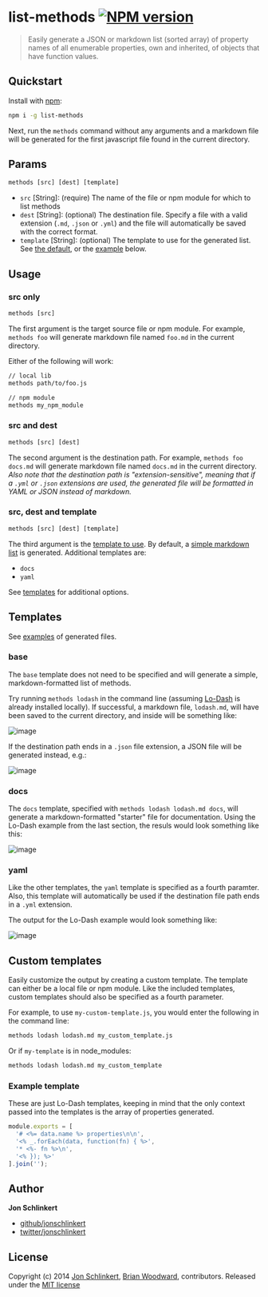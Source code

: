 # list-methods [![NPM version](https://badge.fury.io/js/list-methods.png)](http://badge.fury.io/js/list-methods)

> Easily generate a JSON or markdown list (sorted array) of property names of all enumerable properties, own and inherited, of objects that have function values.


## Quickstart

Install with [npm](npmjs.org):

```bash
npm i -g list-methods
```

Next, run the `methods` command without any arguments and a markdown file will be generated for the first javascript file found in the current directory.

## Params

```js
methods [src] [dest] [template]
```
* `src` [String]: (require) The name of the file or npm module for which to list methods
* `dest` [String]: (optional) The destination file. Specify a file with a valid extension (`.md`, `.json` or `.yml`) and the file will automatically be saved with the correct format.
* `template` [String]: (optional) The template to use for the generated list. See [the default](./lib/template.js), or the [example](#custom-templates) below.


## Usage

### src only

```js
methods [src]
```

The first argument is the target source file or npm module. For example, `methods foo` will generate markdown file named `foo.md` in the current directory.

Either of the following will work:

```bash
// local lib
methods path/to/foo.js

// npm module
methods my_npm_module
```

### src and dest

```js
methods [src] [dest]
```

The second argument is the destination path. For example, `methods foo docs.md` will generate markdown file named `docs.md` in the current directory. _Also note that the destination path is "extension-sensitive", meaning that if a `.yml` or `.json` extensions are used, the generated file will be formatted in YAML or JSON instead of markdown._


### src, dest and template

```js
methods [src] [dest] [template]
```

The third argument is the [template to use](./lib/templates.js). By default, a [simple markdown list](#basic-list) is generated. Additional templates are:

* `docs`
* `yaml`

See [templates](#templates) for additional options.


## Templates

See [examples](./examples/) of generated files.

### base

The `base` template does not need to be specified and will generate a simple, markdown-formatted list of methods.

Try running `methods lodash` in the command line (assuming [Lo-Dash](http://lodash.com/) is already installed locally). If successful, a markdown file, `lodash.md`, will have been saved to the current directory, and inside will be something like:

![image](https://f.cloud.github.com/assets/383994/2119396/14b0692e-9164-11e3-8184-44d9a3f1429f.png)

If the destination path ends in a `.json` file extension, a JSON file will be generated instead, e.g.:

![image](https://f.cloud.github.com/assets/383994/2119401/5757f512-9164-11e3-999b-d1458bf7cbb4.png)


### docs

The `docs` template, specified with `methods lodash lodash.md docs`, will generate a markdown-formatted "starter" file for documentation. Using the Lo-Dash example from the last section, the resuls would look something like this:

![image](https://f.cloud.github.com/assets/383994/2119395/f99ea0a6-9163-11e3-9fec-7e341aa8aaf4.png)

### yaml

Like the other templates, the `yaml` template is specified as a fourth paramter. Also, this template will automatically be used if the destination file path ends in a `.yml` extension.

The output for the Lo-Dash example would look something like:

![image](https://f.cloud.github.com/assets/383994/2119399/2dc3a778-9164-11e3-83d3-a590e192db56.png)


## Custom templates

Easily customize the output by creating a custom template. The template can either be a local file or npm module. Like the included templates, custom templates should also be specified as a fourth parameter.

For example, to use `my-custom-template.js`, you would enter the following in the command line:

```bash
methods lodash lodash.md my_custom_template.js
```
Or if `my-template` is in node_modules:

```bash
methods lodash lodash.md my_custom_template
```

### Example template

These are just Lo-Dash templates, keeping in mind that the only context passed into the templates is the array of properties generated.

```js
module.exports = [
  '# <%= data.name %> properties\n\n',
  '<% _.forEach(data, function(fn) { %>',
  '* <%- fn %>\n',
  '<% }); %>'
].join('');
```

## Author

**Jon Schlinkert**

+ [github/jonschlinkert](https://github.com/jonschlinkert)
+ [twitter/jonschlinkert](http://twitter.com/jonschlinkert)

## License
Copyright (c) 2014 [Jon Schlinkert](http://twitter.com/jonschlinkert), [Brian Woodward](http://twitter.com/doowb), contributors.
Released under the [MIT license](./LICENSE-MIT)